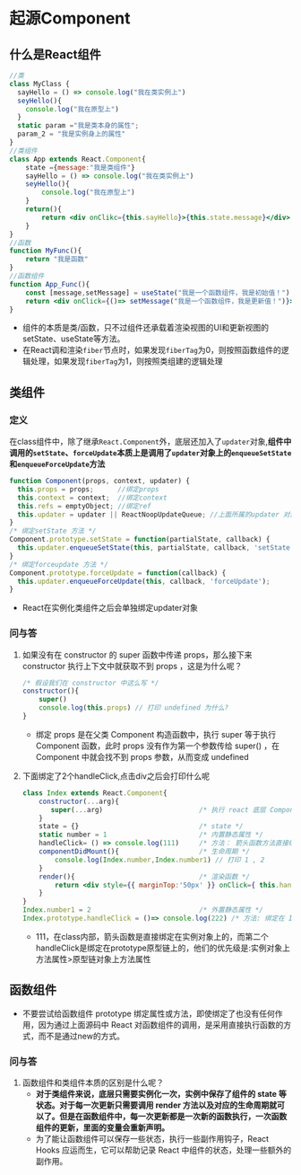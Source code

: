 # 起源Component

## 什么是React组件

```jsx
//类
class MyClass {
  sayHello = () => console.log("我在类实例上")
  seyHello(){
    console.log("我在原型上")
  }
  static param ="我是类本身的属性";
  param_2 = "我是实例身上的属性"
}
//类组件
class App extends React.Component{
    state ={message:"我是类组件"}
    sayHello = () => console.log("我在类实例上")
    seyHello(){
        console.log("我在原型上")
    }
    return(){
        return <div onClikc={this.sayHello}>{this.state.message}</div>
    }
}
//函数
function MyFunc(){
    return "我是函数"
}
//函数组件
function App_Func(){
    const [message,setMessage] = useState("我是一个函数组件，我是初始值！")
    return <div onClick={()=> setMessage("我是一个函数组件，我是更新值！")}>{message}</div>
}
```

+   组件的本质是类/函数，只不过组件还承载着渲染视图的UI和更新视图的setState、useState等方法。
+   在React调和渲染`fiber`节点时，如果发现`fiberTag`为0，则按照函数组件的逻辑处理，如果发现`fiberTag`为1，则按照类组建的逻辑处理

## 类组件



### 定义

在class组件中，除了继承`React.Component`外，底层还加入了`updater`对象,**组件中调用的`setState`、`forceUpdate`本质上是调用了`updater`对象上的`enqueueSetState`和`enqueueForceUpdate`方法**

```jsx
function Component(props, context, updater) {
  this.props = props;      //绑定props
  this.context = context;  //绑定context
  this.refs = emptyObject; //绑定ref
  this.updater = updater || ReactNoopUpdateQueue; //上面所属的updater 对象
}
/* 绑定setState 方法 */
Component.prototype.setState = function(partialState, callback) {
  this.updater.enqueueSetState(this, partialState, callback, 'setState');
}
/* 绑定forceupdate 方法 */
Component.prototype.forceUpdate = function(callback) {
  this.updater.enqueueForceUpdate(this, callback, 'forceUpdate');
}
```

+   React在实例化类组件之后会单独绑定updater对象

### 问与答

1.  如果没有在 constructor 的 super 函数中传递 props，那么接下来 constructor 执行上下文中就获取不到 props ，这是为什么呢？

    ```jsx
    /* 假设我们在 constructor 中这么写 */
    constructor(){
        super()
        console.log(this.props) // 打印 undefined 为什么?
    }
    ```

    +   绑定 props 是在父类 Component 构造函数中，执行 super 等于执行 Component 函数，此时 props 没有作为第一个参数传给 super() ，在 Component 中就会找不到 props 参数，从而变成 undefined

2.  下面绑定了2个handleClick,点击div之后会打印什么呢

    ```jsx
    class Index extends React.Component{
        constructor(...arg){
           super(...arg)                        /* 执行 react 底层 Component 函数 */
        }
        state = {}                              /* state */
        static number = 1                       /* 内置静态属性 */
        handleClick= () => console.log(111)     /* 方法： 箭头函数方法直接绑定在this实例上 */
        componentDidMount(){                    /* 生命周期 */
            console.log(Index.number,Index.number1) // 打印 1 , 2 
        }
        render(){                               /* 渲染函数 */
            return <div style={{ marginTop:'50px' }} onClick={ this.handerClick }  >hello,React!</div>
        }
    }
    Index.number1 = 2                           /* 外置静态属性 */
    Index.prototype.handleClick = ()=> console.log(222) /* 方法: 绑定在 Index 原型链的 方法*/
    ```

    +   111，在class内部，箭头函数是直接绑定在实例对象上的，而第二个handleClick是绑定在prototype原型链上的，他们的优先级是:实例对象上方法属性>原型链对象上方法属性

## 函数组件

+   不要尝试给函数组件 prototype 绑定属性或方法，即使绑定了也没有任何作用，因为通过上面源码中 React 对函数组件的调用，是采用直接执行函数的方式，而不是通过new的方式。

### 问与答

1.  函数组件和类组件本质的区别是什么呢？
    +   **对于类组件来说，底层只需要实例化一次，实例中保存了组件的 state 等状态。对于每一次更新只需要调用 render 方法以及对应的生命周期就可以了。但是在函数组件中，每一次更新都是一次新的函数执行，一次函数组件的更新，里面的变量会重新声明。**
    +   为了能让函数组件可以保存一些状态，执行一些副作用钩子，React Hooks 应运而生，它可以帮助记录 React 中组件的状态，处理一些额外的副作用。

